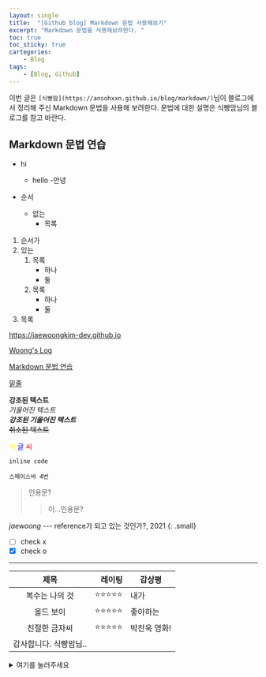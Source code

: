 ```yaml
---
layout: single
title:  "[Github blog] Markdown 문법 사용해보기"
excerpt: "Markdown 문법을 사용해보려한다. "
toc: true
toc_sticky: true
cartegories:
    - Blog
tags:
    - [Blog, Github]
---
```


이번 글은 `[식빵맘](https://ansohxxn.github.io/blog/markdown/)`님이 블로그에서 정리해 주신 Markdown 문법을 사용해 보려한다. 문법에 대한 설명은 식빵맘님의 블로그를 참고 바란다.  

## Markdown 문법 연습
- hi
  - hello
    -안녕

- 순서
  * 없는
    + 목록  


1. 순서가
2. 있는  
   1. 목록
      - 하나
      - 둘
   2. 목록
       - 하나
       - 둘
3. 목록 
  
<https://jaewoongkim-dev.github.io>  

[Woong's Log](https://jaewoongkim-dev.github.io)  

[Markdown 문법 연습](#markdown-문법-연습)  

<u>밑줄</u>

**강조된 텍스트**<br>
*기울어진 텍스트*<br>
***강조된 기울어진 텍스트***<br>
~~취소된 텍스트~~

<span style="color:yellow">색</span>
<span style="color:blue">글</span>
<span style="color:red">씨</span>

`inline code`

    스페이스바 4번


>인용문?
  >>이...인용문?  

<cite>jaewoong</cite> --- reference가 되고 있는 것인가?, 2021
{: .small}  

- [ ] check x
- [X] check o  

--- 
 
|**제목**|레이팅|감상평|
|:---:|---:|---|
|복수는 나의 것|⭐⭐⭐⭐⭐|내가|
|올드 보이|⭐⭐⭐⭐⭐|좋아하는|
|친절한 금자씨|⭐⭐⭐⭐⭐|박찬욱 영화!|
|감사합니다. 식빵맘님..|  


<details>
<summary>여기를 눌러주세요</summary>
<div markdown="1">       

메롱~

</div>
</details>